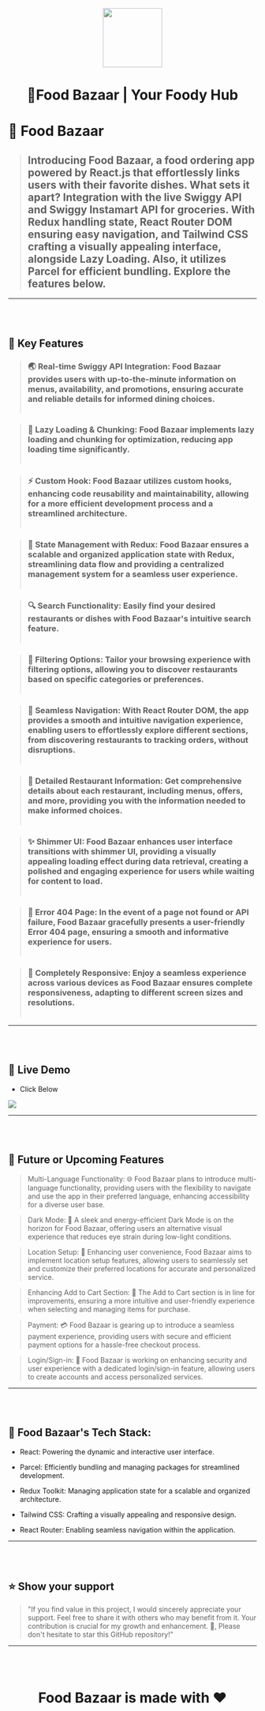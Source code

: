 <div align="center">
  <img src="https://foodbazaarr.netlify.app/Logo.6c3b39eb.png" style="width:120px"></img>
  <h1><b>🚀Food Bazaar | Your Foody Hub</b></h3>
</div>


<!-- PROJECT DESCRIPTION -->

# 💖 Food Bazaar 

> ## Introducing Food Bazaar, a food ordering app powered by React.js that effortlessly links users with their favorite dishes. What sets it apart? Integration with the live Swiggy API and Swiggy Instamart API for groceries. With Redux handling state, React Router DOM ensuring easy navigation, and Tailwind CSS crafting a visually appealing interface, alongside Lazy Loading. Also, it utilizes Parcel for efficient bundling. Explore the features below.



---
<!-- Features -->
<br></br>
 ## 🎯 Key Features 

> ### 🌏 Real-time Swiggy API Integration: Food Bazaar provides users with up-to-the-minute information on menus, availability, and promotions, ensuring accurate and reliable details for informed dining choices.<br></br>

> ### 🚀 Lazy Loading & Chunking: Food Bazaar implements lazy loading and chunking for optimization, reducing app loading time significantly.<br></br>

> ### ⚡ Custom Hook: Food Bazaar utilizes custom hooks, enhancing code reusability and maintainability, allowing for a more efficient development process and a streamlined architecture.<br></br>

> ### 🔐 State Management with Redux: Food Bazaar ensures a scalable and organized application state with Redux, streamlining data flow and providing a centralized management system for a seamless user experience.<br></br>

> ### 🔍 Search Functionality: Easily find your desired restaurants or dishes with Food Bazaar's intuitive search feature.<br></br>

> ### 🎯 Filtering Options: Tailor your browsing experience with filtering options, allowing you to discover restaurants based on specific categories or preferences.<br></br>

> ### 📌 Seamless Navigation: With React Router DOM, the app provides a smooth and intuitive navigation experience, enabling users to effortlessly explore different sections, from discovering restaurants to tracking orders, without disruptions.<br></br>

> ### 📜 Detailed Restaurant Information: Get comprehensive details about each restaurant, including menus, offers, and more, providing you with the information needed to make informed choices.<br></br>

> ### ✨ Shimmer UI: Food Bazaar enhances user interface transitions with shimmer UI, providing a visually appealing loading effect during data retrieval, creating a polished and engaging experience for users while waiting for content to load.<br></br>

> ### 🚧 Error 404 Page: In the event of a page not found or API failure, Food Bazaar gracefully presents a user-friendly Error 404 page, ensuring a smooth and informative experience for users.<br></br>

> ### 📱 Completely Responsive: Enjoy a seamless experience across various devices as Food Bazaar ensures complete responsiveness, adapting to different screen sizes and resolutions.<br></br>

---
<br></br>
## 🚀 Live Demo 

- Click Below

 <a href="https://food-bazaar-ten.vercel.app/" target="_blank">
<img src="https://img.shields.io/badge/Vercel-000000?style=for-the-badge&logo=vercel&logoColor=white">
</a>

---
<br></br>
## 🎯 Future or Upcoming Features
> Multi-Language Functionality: 🌐 Food Bazaar plans to introduce multi-language functionality, providing users with the flexibility to navigate and use the app in their preferred language, enhancing accessibility for a diverse user base.

> Dark Mode: 🌙 A sleek and energy-efficient Dark Mode is on the horizon for Food Bazaar, offering users an alternative visual experience that reduces eye strain during low-light conditions.

> Location Setup: 📍 Enhancing user convenience, Food Bazaar aims to implement location setup features, allowing users to seamlessly set and customize their preferred locations for accurate and personalized service.

> Enhancing Add to Cart Section: 🛒 The Add to Cart section is in line for improvements, ensuring a more intuitive and user-friendly experience when selecting and managing items for purchase.

> Payment: 💳 Food Bazaar is gearing up to introduce a seamless payment experience, providing users with secure and efficient payment options for a hassle-free checkout process.

> Login/Sign-in: 🔐 Food Bazaar is working on enhancing security and user experience with a dedicated login/sign-in feature, allowing users to create accounts and access personalized services.

---
<br></br>
 ## 🔧 Food Bazaar's Tech Stack:

- React: Powering the dynamic and interactive user interface.

- Parcel: Efficiently bundling and managing packages for streamlined development.

- Redux Toolkit: Managing application state for a scalable and organized architecture.

- Tailwind CSS: Crafting a visually appealing and responsive design.

- React Router: Enabling seamless navigation within the application.


---
<br></br>
## ⭐️ Show your support 

> "If you find value in this project, I would sincerely appreciate your support. Feel free to share it with others who may benefit from it. Your contribution is crucial for my growth and enhancement. 🚀, Please don't hesitate to star this GitHub repository!"

---

<br></br>

<div align="center"><h1>Food Bazaar is made with ❤️</h1> </div>
